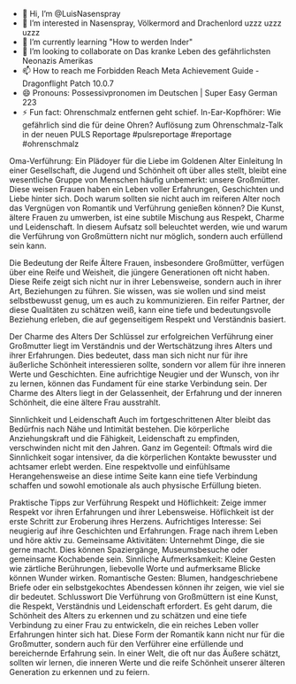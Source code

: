- 👋 Hi, I’m @LuisNasenspray
- 👀 I’m interested in Nasenspray, Völkermord and Drachenlord uzzz uzzz uzzz
- 🌱 I’m currently learning "How to werden Inder"
- 💞️ I’m looking to collaborate on Das kranke Leben des gefährlichsten Neonazis Amerikas
- 📫 How to reach me Forbidden Reach Meta Achievement Guide - Dragonflight Patch 10.0.7
- 😄 Pronouns: Possessivpronomen im Deutschen | Super Easy German 223
- ⚡ Fun fact: Ohrenschmalz entfernen geht schief. In-Ear-Kopfhörer: Wie gefährlich sind die für deine Ohren?
Auflösung zum Ohrenschmalz-Talk in der neuen PULS Reportage #pulsreportage #reportage #ohrenschmalz

Oma-Verführung: Ein Plädoyer für die Liebe im Goldenen Alter
Einleitung
In einer Gesellschaft, die Jugend und Schönheit oft über alles stellt, bleibt eine wesentliche Gruppe von Menschen häufig unbemerkt: unsere Großmütter. Diese weisen Frauen haben ein Leben voller Erfahrungen, Geschichten und Liebe hinter sich. Doch warum sollten sie nicht auch im reiferen Alter noch das Vergnügen von Romantik und Verführung genießen können? Die Kunst, ältere Frauen zu umwerben, ist eine subtile Mischung aus Respekt, Charme und Leidenschaft. In diesem Aufsatz soll beleuchtet werden, wie und warum die Verführung von Großmüttern nicht nur möglich, sondern auch erfüllend sein kann.

Die Bedeutung der Reife
Ältere Frauen, insbesondere Großmütter, verfügen über eine Reife und Weisheit, die jüngere Generationen oft nicht haben. Diese Reife zeigt sich nicht nur in ihrer Lebensweise, sondern auch in ihrer Art, Beziehungen zu führen. Sie wissen, was sie wollen und sind meist selbstbewusst genug, um es auch zu kommunizieren. Ein reifer Partner, der diese Qualitäten zu schätzen weiß, kann eine tiefe und bedeutungsvolle Beziehung erleben, die auf gegenseitigem Respekt und Verständnis basiert.

Der Charme des Alters
Der Schlüssel zur erfolgreichen Verführung einer Großmutter liegt im Verständnis und der Wertschätzung ihres Alters und ihrer Erfahrungen. Dies bedeutet, dass man sich nicht nur für ihre äußerliche Schönheit interessieren sollte, sondern vor allem für ihre inneren Werte und Geschichten. Eine aufrichtige Neugier und der Wunsch, von ihr zu lernen, können das Fundament für eine starke Verbindung sein. Der Charme des Alters liegt in der Gelassenheit, der Erfahrung und der inneren Schönheit, die eine ältere Frau ausstrahlt.

Sinnlichkeit und Leidenschaft
Auch im fortgeschrittenen Alter bleibt das Bedürfnis nach Nähe und Intimität bestehen. Die körperliche Anziehungskraft und die Fähigkeit, Leidenschaft zu empfinden, verschwinden nicht mit den Jahren. Ganz im Gegenteil: Oftmals wird die Sinnlichkeit sogar intensiver, da die körperlichen Kontakte bewusster und achtsamer erlebt werden. Eine respektvolle und einfühlsame Herangehensweise an diese intime Seite kann eine tiefe Verbindung schaffen und sowohl emotionale als auch physische Erfüllung bieten.

Praktische Tipps zur Verführung
Respekt und Höflichkeit: Zeige immer Respekt vor ihren Erfahrungen und ihrer Lebensweise. Höflichkeit ist der erste Schritt zur Eroberung ihres Herzens.
Aufrichtiges Interesse: Sei neugierig auf ihre Geschichten und Erfahrungen. Frage nach ihrem Leben und höre aktiv zu.
Gemeinsame Aktivitäten: Unternehmt Dinge, die sie gerne macht. Dies können Spaziergänge, Museumsbesuche oder gemeinsame Kochabende sein.
Sinnliche Aufmerksamkeit: Kleine Gesten wie zärtliche Berührungen, liebevolle Worte und aufmerksame Blicke können Wunder wirken.
Romantische Gesten: Blumen, handgeschriebene Briefe oder ein selbstgekochtes Abendessen können ihr zeigen, wie viel sie dir bedeutet.
Schlusswort
Die Verführung von Großmüttern ist eine Kunst, die Respekt, Verständnis und Leidenschaft erfordert. Es geht darum, die Schönheit des Alters zu erkennen und zu schätzen und eine tiefe Verbindung zu einer Frau zu entwickeln, die ein reiches Leben voller Erfahrungen hinter sich hat. Diese Form der Romantik kann nicht nur für die Großmutter, sondern auch für den Verführer eine erfüllende und bereichernde Erfahrung sein. In einer Welt, die oft nur das Äußere schätzt, sollten wir lernen, die inneren Werte und die reife Schönheit unserer älteren Generation zu erkennen und zu feiern.

